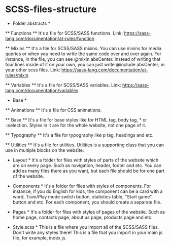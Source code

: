 # SCSS-files-structure

* Folder abstracts *

** Functions **
It's a file for SCSS/SASS functions.
Link: https://sass-lang.com/documentation/at-rules/function 

** Mixins ** 
It's a file for SCSS/SASS mixins. You can use mixins for media queries or when you need to write the same code over and over again. For instance, in the file, you can see @mixin absCenter. Instead of writing that four lines inside of it on your own, you can just write @include absCenter; in your other scss files.
Link: https://sass-lang.com/documentation/at-rules/mixin

** Variables **
It's a file for SCSS/SASS variables. 
Link: https://sass-lang.com/documentation/variables

* Base *

** Animations **
It's a file for CSS animations.

** Base **
It's a file for base styles like for HTML tag, body tag, * or ::selection. Styles in it are for the whole website, not one page of it.

** Typography **
It's a file for typography like p tag, headings and etc.

** Utilities **
It's a file for utilities. Utilities is a supporting class that you can use in multiple blocks on the website. 

* Layout *
It's a folder for files with styles of parts of the website which are on every page. Such as navigation, header, footer and etc. You can add as many files there as you want, but each file should be for one part of the website.

* Components *
It's a folder for files with styles of components. For instance, if you do English for kids, the component can be a card with a word, Train/Play mode switch button, statistics table, "Start game" button and etc. For each component, you should create a separate file. 

* Pages *
It's a folder for files with styles of pages of the website. Such as home page, contacts page, about us page, products page and etc.

* Style.scss *
This is a file where you import all of the SCSS/SASS files. Don't write any styles there! This is a file that you import in your main js file, for example, index.js.
